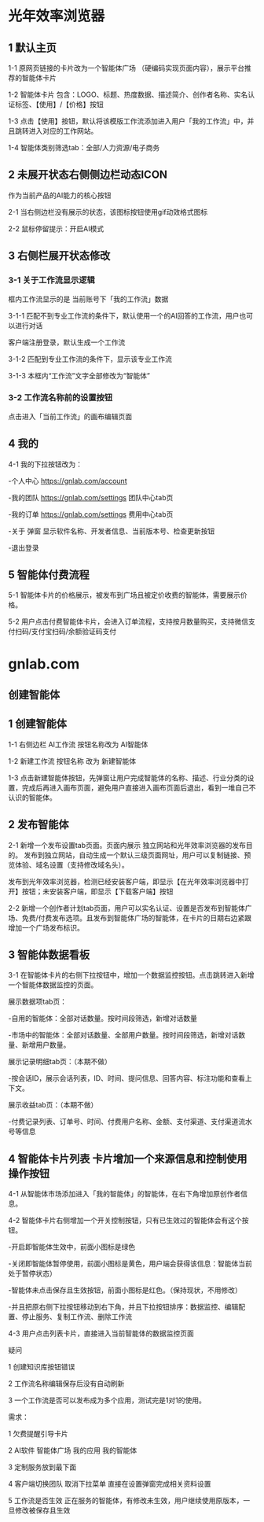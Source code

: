 # 光年效率浏览器

## 1 默认主页

1-1 原网页链接的卡片改为一个智能体广场 （硬编码实现页面内容），展示平台推荐的智能体卡片

1-2 智能体卡片 包含：LOGO、标题、热度数据、描述简介、创作者名称、实名认证标签、【使用】/【价格】按钮

1-3 点击【使用】按钮，默认将该模版工作流添加进入用户「我的工作流」中，并且跳转进入对应的工作网站。

1-4 智能体类别筛选tab：全部/人力资源/电子商务

## 2 未展开状态右侧侧边栏动态ICON

作为当前产品的AI能力的核心按钮

2-1 当右侧边栏没有展示的状态，该图标按钮使用gif动效格式图标

2-2 鼠标停留提示：开启AI模式

## 3 右侧栏展开状态修改

### 3-1 关于工作流显示逻辑

框内工作流显示的是 当前账号下「我的工作流」数据

3-1-1 匹配不到专业工作流的条件下，默认使用一个的AI回答的工作流，用户也可以进行对话

客户端注册登录，默认生成一个工作流

3-1-2 匹配到专业工作流的条件下，显示该专业工作流

3-1-3 本框内“工作流”文字全部修改为“智能体”

### 3-2 工作流名称前的设置按钮

点击进入「当前工作流」的画布编辑页面

## 4 我的

4-1 我的下拉按钮改为：

-个人中心 https://gnlab.com/account

-我的团队 https://gnlab.com/settings 团队中心tab页

-我的订单 https://gnlab.com/settings 费用中心tab页

-关于 弹窗 显示软件名称、开发者信息、当前版本号、检查更新按钮

-退出登录

## 5 智能体付费流程

5-1 智能体卡片的价格展示，被发布到广场且被定价收费的智能体，需要展示价格。

5-2 用户点击付费智能体卡片，会进入订单流程，支持按月数量购买，支持微信支付扫码/支付宝扫码/余额验证码支付

# gnlab.com

## 创建智能体

## 1 创建智能体

1-1 右侧边栏 AI工作流  按钮名称改为  AI智能体

1-2 新建工作流 按钮名称 改为 新建智能体

1-3 点击新建智能体按钮，先弹窗让用户完成智能体的名称、描述、行业分类的设置，完成后再进入画布页面，避免用户直接进入画布页面后退出，看到一堆自己不认识的智能体。

## 2 发布智能体

2-1 新增一个发布设置tab页面。页面内展示 独立网站和光年效率浏览器的发布目的。
发布到独立网站，自动生成一个默认三级页面网址，用户可以复制链接、预览体验、域名设置（支持修改域名头）。

发布到光年效率浏览器，检测已经安装客户端，即显示【在光年效率浏览器中打开】按钮；未安装客户端，即显示【下载客户端】按钮

2-2 新增一个创作者计划tab页面，用户可以实名认证、设置是否发布到智能体广场、免费/付费发布选项。且发布到智能体广场的智能体，在卡片的日期右边紧跟增加一个广场发布标识。

## 3 智能体数据看板

3-1 在智能体卡片的右侧下拉按钮中，增加一个数据监控按钮。点击跳转进入新增一个智能体数据监控的页面。

展示数据项tab页：

-自用的智能体：全部对话数量。按时间段筛选，新增对话数量

-市场中的智能体：全部对话数量、全部用户数量。按时间段筛选，新增对话数量、新增用户数量。

展示记录明细tab页：（本期不做）

-按会话ID，展示会话列表，ID、时间、提问信息、回答内容、标注功能和查看上下文。

展示收益tab页：（本期不做）

-付费记录列表、订单号、时间、付费用户名称、金额、支付渠道、支付渠道流水号等信息

## 4 智能体卡片列表 卡片增加一个来源信息和控制使用操作按钮

4-1 从智能体市场添加进入「我的智能体」的智能体，在右下角增加原创作者信息。

4-2 智能体卡片右侧增加一个开关控制按钮，只有已生效过的智能体会有这个按钮。

-开启即智能体生效中，前面小图标是绿色

-关闭即智能体暂停使用，前面小图标是黄色，用户端会获得该信息：智能体当前处于暂停状态）

-智能体未点击保存且生效按钮，前面小图标是红色。（保持现状，不用修改）

-并且把原右侧下拉按钮移动到右下角，并且下拉按钮排序：数据监控、编辑配置、停止服务、复制工作流、删除工作流

4-3 用户点击列表卡片，直接进入当前智能体的数据监控页面

疑问

1 创建知识库按钮错误

2 工作流名称编辑保存后没有自动刷新

3 一个工作流是否可以发布成为多个应用，测试完是1对1的使用。

需求：

1 欠费提醒引导卡片

2 AI软件 智能体广场  我的应用 我的智能体

3 定制服务放到最下面

4 客户端切换团队  取消下拉菜单 直接在设置弹窗完成相关资料设置

5 工作流是否生效  正在服务的智能体，有修改未生效，用户继续使用原版本，一旦修改被保存且生效
